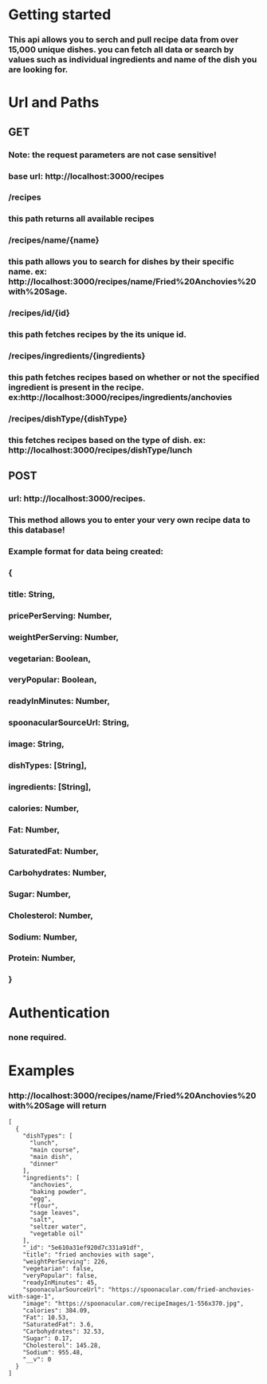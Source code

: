 # Getting started

### This api allows you to serch and pull recipe data from over 15,000 unique dishes. you can fetch all data or search by values such as individual ingredients and name of the dish you are looking for.

# Url and Paths

## GET
###  Note: the request parameters are not case sensitive!
### base url: http://localhost:3000/recipes
### /recipes
### this path returns all available recipes
### /recipes/name/{name}
### this path allows you to search for dishes by their specific name. ex: http://localhost:3000/recipes/name/Fried%20Anchovies%20with%20Sage.
### /recipes/id/{id}
### this path fetches recipes by the its unique id.
### /recipes/ingredients/{ingredients} 
### this path fetches recipes based on whether or not the specified ingredient is present in the recipe. ex:http://localhost:3000/recipes/ingredients/anchovies
### /recipes/dishType/{dishType}
### this fetches recipes based on the type of dish. ex: http://localhost:3000/recipes/dishType/lunch

## POST
### url: http://localhost:3000/recipes.
### This method allows you to enter your very own recipe data to this database! 
### Example format for data being created: 
###   {
###   title: String,
###   pricePerServing: Number,
###   weightPerServing: Number,
###   vegetarian: Boolean,
###   veryPopular: Boolean,
###   readyInMinutes: Number,
###   spoonacularSourceUrl: String,
###   image: String,
###   dishTypes: [String],
###   ingredients: [String],
###   calories: Number,
###   Fat: Number,
###   SaturatedFat: Number,
###   Carbohydrates: Number,
###   Sugar: Number,
###   Cholesterol: Number,
###   Sodium: Number,
###   Protein: Number,
###   }

# Authentication
### none required.

# Examples
### http://localhost:3000/recipes/name/Fried%20Anchovies%20with%20Sage  will return
```
[
  {
    "dishTypes": [
      "lunch",
      "main course",
      "main dish",
      "dinner"
    ],
    "ingredients": [
      "anchovies",
      "baking powder",
      "egg",
      "flour",
      "sage leaves",
      "salt",
      "seltzer water",
      "vegetable oil"
    ],
    "_id": "5e610a31ef920d7c331a91df",
    "title": "fried anchovies with sage",
    "weightPerServing": 226,
    "vegetarian": false,
    "veryPopular": false,
    "readyInMinutes": 45,
    "spoonacularSourceUrl": "https://spoonacular.com/fried-anchovies-with-sage-1",
    "image": "https://spoonacular.com/recipeImages/1-556x370.jpg",
    "calories": 384.09,
    "Fat": 10.53,
    "SaturatedFat": 3.6,
    "Carbohydrates": 32.53,
    "Sugar": 0.17,
    "Cholesterol": 145.28,
    "Sodium": 955.48,
    "__v": 0
  }
]
```


